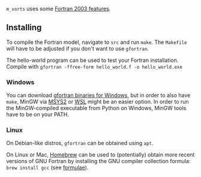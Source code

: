 
`m_vorts` uses some [Fortran 2003 features](http://fortranwiki.org/fortran/show/Fortran+2003).

## Installing

To compile the Fortran model, navigate to `src` and run `make`.
The `Makefile` will have to be adjusted if you don't want to use `gfortran`.

The hello-world program can be used to test your Fortran installation.
Compile with `gfortran -ffree-form hello_world.f -o hello_world.exe`

### Windows

You can download [gfortran binaries for Windows](https://gcc.gnu.org/wiki/GFortranBinariesWindows),
but in order to also have `make`, MinGW via [MSYS2](https://www.msys2.org/) or [WSL](https://docs.microsoft.com/en-us/windows/wsl/about) might be an easier option.
In order to run the MinGW-compiled executable from Python on Windows, MinGW tools have to be on your PATH.

### Linux

On Debian-like distros, `gfortran` can be obtained using `apt`.

On Linux or Mac, [Homebrew](https://brew.sh/) can be used to (potentially) obtain more recent versions of GNU Fortran
by installing the GNU compiler collection formula: `brew install gcc` (see [formulae](https://formulae.brew.sh/formula/gcc)).
